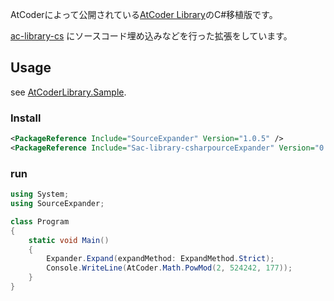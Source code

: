 AtCoderによって公開されている[AtCoder Library](https://atcoder.jp/posts/517)のC#移植版です。

[ac-library-cs](https://github.com/key-moon/ac-library-cs) にソースコード埋め込みなどを行った拡張をしています。

## Usage

see [AtCoderLibrary.Sample](/AtCoderLibrary.Sample/).

### Install

```xml
<PackageReference Include="SourceExpander" Version="1.0.5" />
<PackageReference Include="Sac-library-csharpourceExpander" Version="0.1.0" />
```

### run

```C#
using System;
using SourceExpander;

class Program
{
    static void Main()
    {
        Expander.Expand(expandMethod: ExpandMethod.Strict);
        Console.WriteLine(AtCoder.Math.PowMod(2, 524242, 177));
    }
}
```
